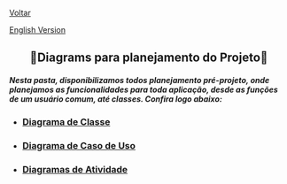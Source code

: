  <div>
  <p><a href="https://github.com/Squad-Back-End/reprography-nodejs/blob/master/docs/README.md">Voltar</a></p>
  <p><a href="https://github.com/Squad-Back-End/reprography-nodejs/blob/master/docs/diagrams/README-en.md">English Version</a></p>
</div>
 
 <h2 align="center">💭Diagrams para planejamento do Projeto💭</h2>

##### Nesta pasta, disponibilizamos todos planejamento pré-projeto, onde planejamos as funcionalidades para toda aplicação, desde as funções de um usuário comum, até classes. Confira logo abaixo:

* ### [Diagrama de Classe](https://github.com/Squad-Back-End/reprography-nodejs/blob/master/docs/diagrams/diagramas_de_classe/README.md)

* ### [Diagrama de Caso de Uso](https://github.com/Squad-Back-End/reprography-nodejs/blob/master/docs/diagrams/diagramas_casos_de_uso/README.md)

* ### [Diagramas de Atividade](https://github.com/Squad-Back-End/reprography-nodejs/blob/master/docs/diagrams/diagramas_de_atividade/README.md)
